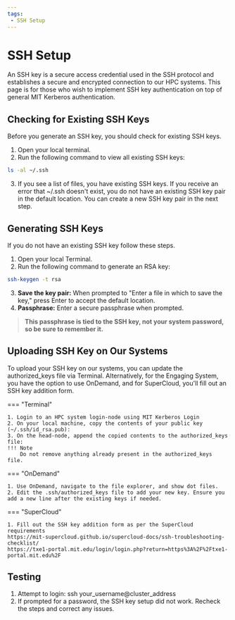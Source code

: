 ```yaml
---
tags:
 - SSH Setup
---
```


# SSH Setup

An SSH key is a secure access credential used in the SSH protocol and establishes a secure and encrypted connection to our HPC systems. This page is for those who wish to implement SSH key authentication on top of general MIT Kerberos authentication.

## Checking for Existing SSH Keys

Before you generate an SSH key, you should check for existing SSH keys.  

1. Open your local terminal.  
2. Run the following command to view all existing SSH keys:  
```bash
ls -al ~/.ssh
```
3. If you see a list of files, you have existing SSH keys.
If you receive an error that ~/.ssh doesn't exist, you do not have an existing SSH key pair in the default location. You can create a new SSH key pair in the next step.

## Generating SSH Keys

If you do not have an existing SSH key follow these steps. 

1. Open your local Terminal.  
2. Run the following command to generate an RSA key:  
```bash
ssh-keygen -t rsa
```
3. **Save the key pair:** When prompted to "Enter a file in which to save the key," press Enter to accept the default location.
4. **Passphrase:** Enter a secure passphrase when prompted. 
> **This passphrase is tied to the SSH key, not your system password, so be sure to remember it.**


## Uploading SSH Key on Our Systems

To upload your SSH key on our systems, you can update the authorized_keys file via Terminal. Alternatively, for the Engaging System, you have the option to use OnDemand, and for SuperCloud, you'll fill out an SSH key addition form.

=== "Terminal"

    1. Login to an HPC system login-node using MIT Kerberos Login
    2. On your local machine, copy the contents of your public key (~/.ssh/id_rsa.pub):
    3. On the head-node, append the copied contents to the authorized_keys file:
    !!! Note
        Do not remove anything already present in the authorized_keys file.


=== "OnDemand"

    1. Use OnDemand, navigate to the file explorer, and show dot files.
    2. Edit the .ssh/authorized_keys file to add your new key. Ensure you add a new line after the existing keys if needed.


=== "SuperCloud"

    1. Fill out the SSH key addition form as per the SuperCloud requirements
    https://mit-supercloud.github.io/supercloud-docs/ssh-troubleshooting-checklist/
    https://txe1-portal.mit.edu/login/login.php?return=https%3A%2F%2Ftxe1-portal.mit.edu%2F

## Testing

1. Attempt to login: ssh your_username@cluster_address
2. If prompted for a password, the SSH key setup did not work. Recheck the steps and correct any issues.

